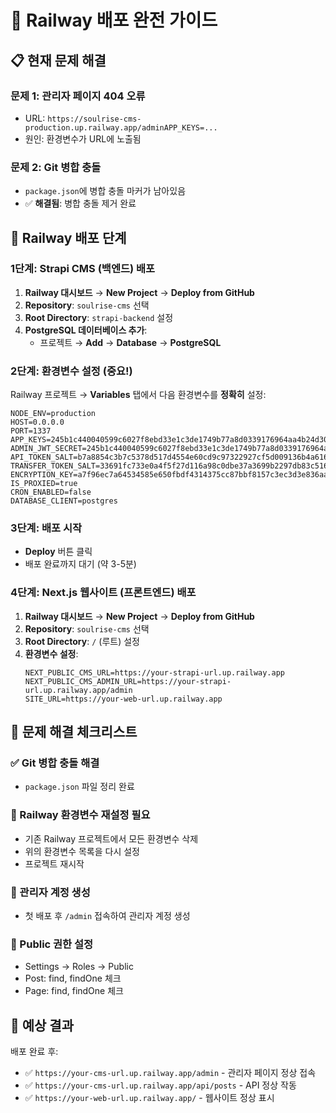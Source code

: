 # 🚀 Railway 배포 완전 가이드

## 📋 현재 문제 해결

### 문제 1: 관리자 페이지 404 오류
- URL: `https://soulrise-cms-production.up.railway.app/adminAPP_KEYS=...`
- 원인: 환경변수가 URL에 노출됨

### 문제 2: Git 병합 충돌
- `package.json`에 병합 충돌 마커가 남아있음
- ✅ **해결됨**: 병합 충돌 제거 완료

## 🚀 Railway 배포 단계

### 1단계: Strapi CMS (백엔드) 배포

1. **Railway 대시보드** → **New Project** → **Deploy from GitHub**
2. **Repository**: `soulrise-cms` 선택
3. **Root Directory**: `strapi-backend` 설정
4. **PostgreSQL 데이터베이스 추가**:
   - 프로젝트 → **Add** → **Database** → **PostgreSQL**

### 2단계: 환경변수 설정 (중요!)

Railway 프로젝트 → **Variables** 탭에서 다음 환경변수를 **정확히** 설정:

```
NODE_ENV=production
HOST=0.0.0.0
PORT=1337
APP_KEYS=245b1c440040599c6027f8ebd33e1c3de1749b77a8d0339176964aa4b24d30c40ade47cf6d58ce5f644760889f842f92217454bbe6d702a3eff5687f62d618c5
ADMIN_JWT_SECRET=245b1c440040599c6027f8ebd33e1c3de1749b77a8d0339176964aa4b24d30c40ade47cf6d58ce5f644760889f842f92217454bbe6d702a3eff5687f62d618c5
API_TOKEN_SALT=b7a8854c3b7c5378d517d4554e60cd9c97322927cf5d009136b4a616ae5a99f8abb96fa311d69e4d0a4021fb23a8e33cf26a8aae31ac1ffd70c74569f850f427
TRANSFER_TOKEN_SALT=33691fc733e0a4f5f27d116a98c0dbe37a3699b2297db83c51683037f09f2f0bc3782e9db24e4ddb74e5dbc2d201f7d9e090f2e179881175328a6d6c78d15d49
ENCRYPTION_KEY=a7f96ec7a64534585e650fbdf4314375cc87bbf8157c3ec3d3e836aa534e6e2baba6f978bd37e20a5268b115dbec72dbc17f59e315b02c45fab3ee3af59c189d
IS_PROXIED=true
CRON_ENABLED=false
DATABASE_CLIENT=postgres
```

### 3단계: 배포 시작
- **Deploy** 버튼 클릭
- 배포 완료까지 대기 (약 3-5분)

### 4단계: Next.js 웹사이트 (프론트엔드) 배포

1. **Railway 대시보드** → **New Project** → **Deploy from GitHub**
2. **Repository**: `soulrise-cms` 선택
3. **Root Directory**: `/` (루트) 설정
4. **환경변수 설정**:
   ```
   NEXT_PUBLIC_CMS_URL=https://your-strapi-url.up.railway.app
   NEXT_PUBLIC_CMS_ADMIN_URL=https://your-strapi-url.up.railway.app/admin
   SITE_URL=https://your-web-url.up.railway.app
   ```

## 🔧 문제 해결 체크리스트

### ✅ Git 병합 충돌 해결
- `package.json` 파일 정리 완료

### 🔄 Railway 환경변수 재설정 필요
- 기존 Railway 프로젝트에서 모든 환경변수 삭제
- 위의 환경변수 목록을 다시 설정
- 프로젝트 재시작

### 🔄 관리자 계정 생성
- 첫 배포 후 `/admin` 접속하여 관리자 계정 생성

### 🔄 Public 권한 설정
- Settings → Roles → Public
- Post: find, findOne 체크
- Page: find, findOne 체크

## 🎯 예상 결과

배포 완료 후:
- ✅ `https://your-cms-url.up.railway.app/admin` - 관리자 페이지 정상 접속
- ✅ `https://your-cms-url.up.railway.app/api/posts` - API 정상 작동
- ✅ `https://your-web-url.up.railway.app/` - 웹사이트 정상 표시
